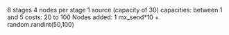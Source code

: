 8 stages 4 nodes per stage 
1 source (capacity of 30)
capacities: between 1 and 5
costs: 20 to 100
Nodes added: 1
mx_send*10 + random.randint(50,100)